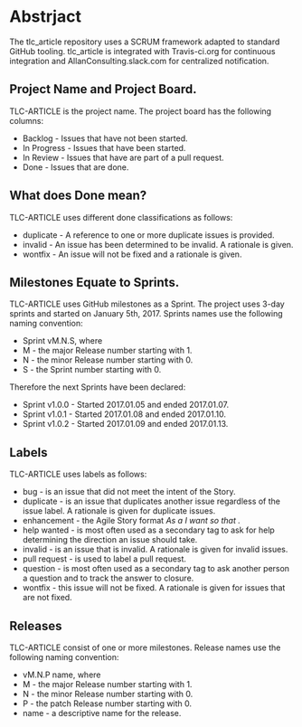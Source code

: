 # Abstrjact
The tlc_article repository uses a SCRUM framework adapted to standard GitHub
tooling.  tlc_article is integrated with Travis-ci.org for continuous
integration and AllanConsulting.slack.com for centralized notification.

## Project Name and Project Board.
TLC-ARTICLE is the project name.  The project board has the following columns:
* Backlog - Issues that have not been started.
* In Progress - Issues that have been started.
* In Review - Issues that have are part of a pull request.
* Done - Issues that are done.

## What does Done mean?
TLC-ARTICLE uses different done classifications as follows:
* duplicate - A reference to one or more duplicate issues is provided.
* invalid - An issue has been determined to be invalid.  A rationale is given.
* wontfix - An issue will not be fixed and a rationale is given.

## Milestones Equate to Sprints.
TLC-ARTICLE uses GitHub milestones as a Sprint.  The project uses 3-day sprints
and started on January 5th, 2017.  Sprints names use the following naming
convention:
* Sprint vM.N.S, where
* M - the major Release number starting with 1.
* N - the minor Release number starting with 0.
* S - the Sprint number starting with 0.

Therefore the next Sprints have been declared:
* Sprint v1.0.0 - Started 2017.01.05 and ended 2017.01.07.
* Sprint v1.0.1 - Started 2017.01.08 and ended 2017.01.10.
* Sprint v1.0.2 - Started 2017.01.09 and ended 2017.01.13.

## Labels
TLC-ARTICLE uses labels as follows:
* bug - is an issue that did not meet the intent of the Story.
* duplicate - is an issue that duplicates another issue regardless of the issue
  label.  A rationale is given for duplicate issues.
* enhancement - the Agile Story format *As a <type of user> I want <some goal>
  so that <some reason>.*
* help wanted - is most often used as a secondary tag to ask for help
  determining the direction an issue should take.
* invalid - is an issue that is invalid.  A rationale is given for invalid
  issues.
* pull request - is used to label a pull request.
* question - is most often used as a secondary tag to ask another person
  a question and to track the answer to closure. 
* wontfix - this issue will not be fixed.  A rationale is given for issues that
  are not fixed.

## Releases
TLC-ARTICLE consist of one or more milestones.  Release names use the following
naming convention:
* vM.N.P name, where
* M - the major Release number starting with 1.
* N - the minor Release number starting with 0.
* P - the patch Release number starting with 0.
* name - a descriptive name for the release.
